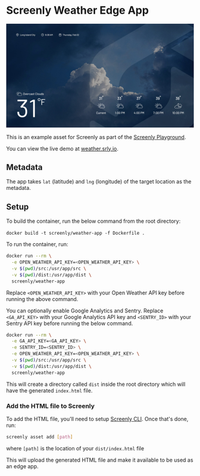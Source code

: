 # Screenly Weather Edge App

![Weather App Screenshot](https://github.com/Screenly/playground/blob/master/edge-apps/weather/src/static/images/weather-app.jpg?raw=true)

This is an example asset for Screenly as part of the [Screenly Playground](https://github.com/Screenly/playground).

You can view the live demo at [weather.srly.io](https://weather.srly.io/).

## Metadata

The app takes `lat` (latitude) and `lng` (longitude) of the target location as the metadata.

## Setup

To build the container, run the below command from the root directory:

`docker build -t screenly/weather-app -f Dockerfile .`

To run the container, run:
```bash
docker run --rm \
  -e OPEN_WEATHER_API_KEY=<OPEN_WEATHER_API_KEY> \
  -v $(pwd)/src:/usr/app/src \
  -v $(pwd)/dist:/usr/app/dist \
  screenly/weather-app
```

Replace `<OPEN_WEATHER_API_KEY>` with your Open Weather API key before running the above command.

You can optionally enable Google Analytics and Sentry. Replace `<GA_API_KEY>` with your Google Analytics API key and `<SENTRY_ID>` with your Sentry API key before running the below command.

```bash
docker run --rm \
  -e GA_API_KEY=<GA_API_KEY> \
  -e SENTRY_ID=<SENTRY_ID> \
  -e OPEN_WEATHER_API_KEY=<OPEN_WEATHER_API_KEY> \
  -v $(pwd)/src:/usr/app/src \
  -v $(pwd)/dist:/usr/app/dist \
  screenly/weather-app
```

This will create a directory called `dist` inside the root directory which will have the generated `index.html` file.

### Add the HTML file to Screenly

To add the HTML file, you'll need to setup [Screenly CLI](https://github.com/Screenly/cli).
Once that's done, run:

```bash
screenly asset add [path]
```

where `[path]` is the location of your `dist/index.html` file

This will upload the generated HTML file and make it available to be used as an edge app.
